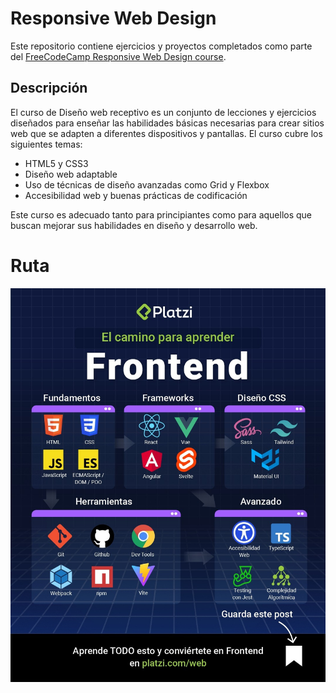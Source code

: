 # Responsive Web Design

Este repositorio contiene ejercicios y proyectos completados como parte del [FreeCodeCamp Responsive Web Design course](https://www.freecodecamp.org/learn/2022/responsive-web-design/).

## Descripción

El curso de Diseño web receptivo es un conjunto de lecciones y ejercicios diseñados para enseñar las habilidades básicas necesarias para crear sitios web que se adapten a diferentes dispositivos y pantallas. El curso cubre los siguientes temas:

- HTML5 y CSS3
- Diseño web adaptable
- Uso de técnicas de diseño avanzadas como Grid y Flexbox
- Accesibilidad web y buenas prácticas de codificación

Este curso es adecuado tanto para principiantes como para aquellos que buscan mejorar sus habilidades en diseño y desarrollo web.

# Ruta

![frontend](../sources/frontend-route.jpg)